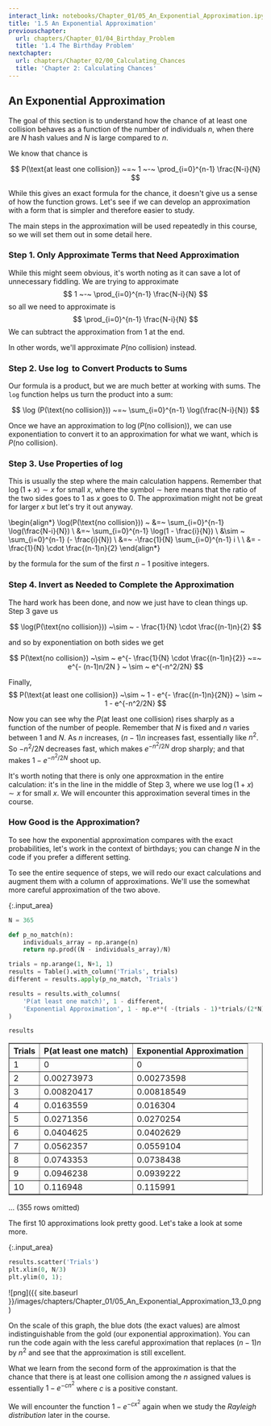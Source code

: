 ```yaml
---
interact_link: notebooks/Chapter_01/05_An_Exponential_Approximation.ipynb
title: '1.5 An Exponential Approximation'
previouschapter:
  url: chapters/Chapter_01/04_Birthday_Problem
  title: '1.4 The Birthday Problem'
nextchapter:
  url: chapters/Chapter_02/00_Calculating_Chances
  title: 'Chapter 2: Calculating Chances'
---
```


## An Exponential Approximation ##

The goal of this section is to understand how the chance of at least one collision behaves as a function of the number of individuals $n$, when there are $N$ hash values and $N$ is large compared to $n$. 

We know that chance is

$$
P(\text{at least one collision}) ~=~ 1 ~-~ \prod_{i=0}^{n-1} \frac{N-i}{N}
$$

While this gives an exact formula for the chance, it doesn't give us a sense of how the function grows. Let's see if we can develop an approximation with a form that is simpler and therefore easier to study.

The main steps in the approximation will be used repeatedly in this course, so we will set them out in some detail here.

### Step 1. Only Approximate Terms that Need Approximation ###

While this might seem obvious, it's worth noting as it can save a lot of unnecessary fiddling. We are trying to approximate
$$
1 ~-~ \prod_{i=0}^{n-1} \frac{N-i}{N}
$$
so all we need to approximate is
$$
\prod_{i=0}^{n-1} \frac{N-i}{N}
$$
We can subtract the approximation from 1 at the end.

In other words, we'll approximate $P(\text{no collision})$ instead. 

### Step 2. Use $\log$ to Convert Products to Sums ###
Our formula is a product, but we are much better at working with sums. The `log` function helps us turn the product into a sum:

$$
\log (P(\text{no collision})) ~=~ \sum_{i=0}^{n-1} \log(\frac{N-i}{N})
$$

Once we have an approximation to $\log (P(\text{no collision}))$, we can use exponentiation to convert it to an approximation for what we want, which is $P(\text{no collision})$.

### Step 3. Use Properties of $\log$ ###
This is usually the step where the main calculation happens. Remember that $\log(1+x) \sim x$ for small $x$, where the symbol $\sim$ here means that the ratio of the two sides goes to 1 as $x$ goes to 0. The approximation might not be great for larger $x$ but let's try it out anyway.

\begin{align*}
\log(P(\text{no collision})) ~ &=~ \sum_{i=0}^{n-1} \log(\frac{N-i}{N}) \\
&=~ \sum_{i=0}^{n-1} \log(1 - \frac{i}{N}) \\
&\sim ~ \sum_{i=0}^{n-1} (- \frac{i}{N}) \\
&=~ -\frac{1}{N} \sum_{i=0}^{n-1} i \\ \\
&= - \frac{1}{N} \cdot \frac{(n-1)n}{2}
\end{align*}

by the formula for the sum of the first $n-1$ positive integers.

### Step 4. Invert as Needed to Complete the Approximation ###
The hard work has been done, and now we just have to clean things up. Step 3 gave us

$$
\log(P(\text{no collision})) ~\sim ~ - \frac{1}{N} \cdot \frac{(n-1)n}{2}
$$

and so by exponentiation on both sides we get

$$
P(\text{no collision}) ~\sim ~ e^{- \frac{1}{N} \cdot \frac{(n-1)n}{2}}
~=~
e^{- (n-1)n/2N } ~ \sim ~ e^{-n^2/2N}
$$

Finally,
$$
P(\text{at least one collision}) ~\sim ~ 1 - e^{- \frac{(n-1)n}{2N}}
~ \sim ~ 1 - e^{-n^2/2N}
$$

Now you can see why the $P(\text{at least one collision})$ rises sharply as a function of the number of people. Remember that $N$ is fixed and $n$ varies between 1 and $N$. As $n$ increases, $(n-1)n$ increases fast, essentially like $n^2$. So $-n^2/2N$ decreases fast, which makes $e^{-n^2/2N}$ drop sharply; and that makes $1 - e^{-n^2/2N}$ shoot up.

It's worth noting that there is only one approxmation in the entire calculation: it's in the line in the middle of Step 3, where we use $\log(1+x) \sim x$ for small $x$. We will encounter this approximation several times in the course.

### How Good is the Approximation? ###
To see how the exponential approximation compares with the exact probabilities, let's work in the context of birthdays; you can change $N$ in the code if you prefer a different setting. 

To see the entire sequence of steps, we will redo our exact calculations and augment them with a column of approximations. We'll use the somewhat more careful approximation of the two above.


{:.input_area}
```python
N = 365 

def p_no_match(n):
    individuals_array = np.arange(n)
    return np.prod((N - individuals_array)/N)

trials = np.arange(1, N+1, 1)
results = Table().with_column('Trials', trials)
different = results.apply(p_no_match, 'Trials')

results = results.with_columns(
    'P(at least one match)', 1 - different,
    'Exponential Approximation', 1 - np.e**( -(trials - 1)*trials/(2*N) )
)

results
```




<div markdown="0">
<table border="1" class="dataframe">
    <thead>
        <tr>
            <th>Trials</th> <th>P(at least one match)</th> <th>Exponential Approximation</th>
        </tr>
    </thead>
    <tbody>
        <tr>
            <td>1     </td> <td>0                    </td> <td>0                        </td>
        </tr>
        <tr>
            <td>2     </td> <td>0.00273973           </td> <td>0.00273598               </td>
        </tr>
        <tr>
            <td>3     </td> <td>0.00820417           </td> <td>0.00818549               </td>
        </tr>
        <tr>
            <td>4     </td> <td>0.0163559            </td> <td>0.016304                 </td>
        </tr>
        <tr>
            <td>5     </td> <td>0.0271356            </td> <td>0.0270254                </td>
        </tr>
        <tr>
            <td>6     </td> <td>0.0404625            </td> <td>0.0402629                </td>
        </tr>
        <tr>
            <td>7     </td> <td>0.0562357            </td> <td>0.0559104                </td>
        </tr>
        <tr>
            <td>8     </td> <td>0.0743353            </td> <td>0.0738438                </td>
        </tr>
        <tr>
            <td>9     </td> <td>0.0946238            </td> <td>0.0939222                </td>
        </tr>
        <tr>
            <td>10    </td> <td>0.116948             </td> <td>0.115991                 </td>
        </tr>
    </tbody>
</table>
<p>... (355 rows omitted)</p>
</div>



The first 10 approximations look pretty good. Let's take a look at some more.


{:.input_area}
```python
results.scatter('Trials')
plt.xlim(0, N/3)
plt.ylim(0, 1);
```


![png]({{ site.baseurl }}/images/chapters/Chapter_01/05_An_Exponential_Approximation_13_0.png)


On the scale of this graph, the blue dots (the exact values) are almost indistinguishable from the gold (our exponential approximation). You can run the code again with the less careful approximation that replaces $(n-1)n$ by $n^2$ and see that the approximation is still excellent.

What we learn from the second form of the approximation is that the chance that there is at least one collision among the $n$ assigned values is essentially $1 - e^{-cn^2}$ where $c$ is a positive constant. 

We will encounter the function $1 - e^{-cx^2}$ again when we study the *Rayleigh distribution* later in the course.

